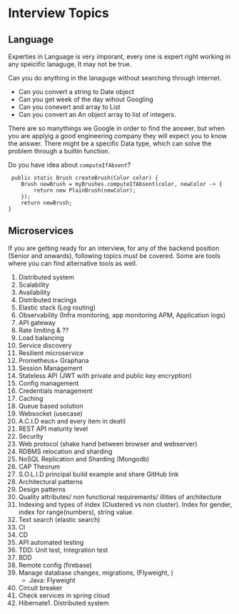 # Interview Topics

## Language
Experties in Language is very imporant, every one is expert right working in any speicific lanaguge, It may not be true.

Can you do anything in the lanaguge without searching through internet.

 * Can you convert a string to Date object
 * Can you get week of the day wihout Googling
 * Can you conevert and array to List
 * Can you convert an An object array to list of integers.

 There are so manythings we Google in order to find the answer, but when you are applyig a good engineering company they will expect you to know the answer. There might be a specific Data type, which can solve the problem through a builtin function.

 Do you have idea about `computeIfAbsent`?
```
 public static Brush createBrush(Color color) {
    Brush newBrush = myBrushes.computeIfAbsent(color, newColor -> { 
        return new PlainBrush(newColor);
    });
    return newBrush;
}
```



## Microservices
If you are getting ready for an interview, for any of the backend position (Senior and onwards), following topics must be covered. Some are tools where you can find alternative tools as well.

1. Distributed system
2. Scalability
3. Availability
4. Distributed tracings
5. Elastic stack (Log routing)
6. Observability
(Infra monitoring, app monitoring APM, Application logs)
7. API gateway
8. Rate limiting & ??
9. Load balancing
10. Service discovery
11. Resilient microservice
12. Prometheus+ Graphana
13. Session Management
14. Stateless API (JWT with private and public key encryption)
15. Config management
16. Credentials management
17. Caching
18. Queue based solution
19. Websocket (usecase)
20. A.C.I.D each and every item in deatil
21. REST API maturity level
22. Security
23. Web protocol (shake hand between browser and webserver)
24. RDBMS relocation and sharding
25. NoSQL Replication and Sharding (Mongodb)
26. CAP Theorum
27. S.O.L.I.D principal build example and share GitHub link
28. Architectural patterns
29. Design patterns
30. Quality attributes/ non functional requirements/ illities of architecture
31. Indexing and types of index (Clustered vs non cluster). Index for gender, index for range(numbers), string value.
33. Text search (elastic search)
34. CI
35. CD
36. API automated testing
37. TDD: Unit test, Integration test
38. BDD
39. Remote config (firebase)
40. Manage database changes, migrations, (Flyweight, )
    * Java: Flyweight
41. Circuit breaker
42. Check services in spring cloud
43. Hibernate1. Distributed system
